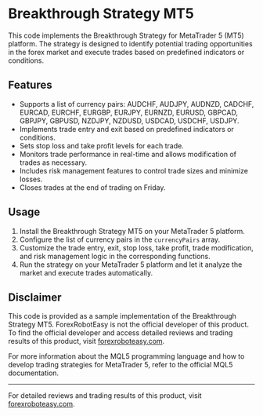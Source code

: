 # Breakthrough Strategy MT5

This code implements the Breakthrough Strategy for MetaTrader 5 (MT5) platform. The strategy is designed to identify potential trading opportunities in the forex market and execute trades based on predefined indicators or conditions.

## Features
- Supports a list of currency pairs: AUDCHF, AUDJPY, AUDNZD, CADCHF, EURCAD, EURCHF, EURGBP, EURJPY, EURNZD, EURUSD, GBPCAD, GBPJPY, GBPUSD, NZDJPY, NZDUSD, USDCAD, USDCHF, USDJPY.
- Implements trade entry and exit based on predefined indicators or conditions.
- Sets stop loss and take profit levels for each trade.
- Monitors trade performance in real-time and allows modification of trades as necessary.
- Includes risk management features to control trade sizes and minimize losses.
- Closes trades at the end of trading on Friday.

## Usage
1. Install the Breakthrough Strategy MT5 on your MetaTrader 5 platform.
2. Configure the list of currency pairs in the `currencyPairs` array.
3. Customize the trade entry, exit, stop loss, take profit, trade modification, and risk management logic in the corresponding functions.
4. Run the strategy on your MetaTrader 5 platform and let it analyze the market and execute trades automatically.

## Disclaimer
This code is provided as a sample implementation of the Breakthrough Strategy MT5. ForexRobotEasy is not the official developer of this product. To find the official developer and access detailed reviews and trading results of this product, visit [forexroboteasy.com](https://forexroboteasy.com/forex-robot-review/breakthrough-strategy-mt5-review-optimized-forex-trading-software/).

For more information about the MQL5 programming language and how to develop trading strategies for MetaTrader 5, refer to the official MQL5 documentation.

---
For detailed reviews and trading results of this product, visit [forexroboteasy.com](https://forexroboteasy.com/forex-robot-review/breakthrough-strategy-mt5-review-optimized-forex-trading-software/).
